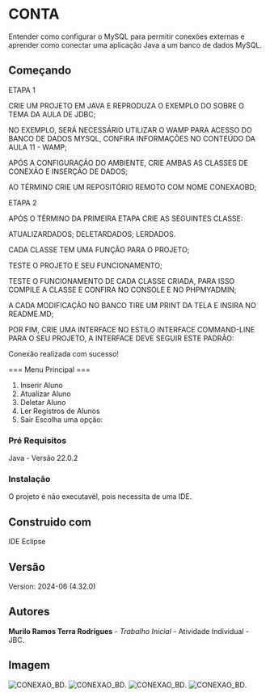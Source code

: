 # CONTA

Entender como configurar o MySQL para permitir conexões externas e aprender como conectar uma aplicação Java a um banco de dados MySQL.

## Começando

ETAPA 1

CRIE UM PROJETO EM JAVA E REPRODUZA O EXEMPLO DO SOBRE O TEMA DA AULA DE JDBC;

NO EXEMPLO, SERÁ NECESSÁRIO UTILIZAR O WAMP PARA ACESSO DO BANCO DE DADOS MYSQL, CONFIRA INFORMAÇÕES NO CONTEÚDO DA AULA 11 - WAMP;

APÓS A CONFIGURAÇÃO DO AMBIENTE, CRIE AMBAS AS CLASSES DE CONEXÃO E INSERÇÃO DE DADOS;

AO TÉRMINO CRIE UM REPOSITÓRIO REMOTO COM NOME CONEXAOBD;

ETAPA 2

APÓS O TÉRMINO DA PRIMEIRA ETAPA CRIE AS SEGUINTES CLASSE:

ATUALIZARDADOS; DELETARDADOS; LERDADOS.

CADA CLASSE TEM UMA FUNÇÃO PARA O PROJETO;

TESTE O PROJETO E SEU FUNCIONAMENTO;

TESTE O FUNCIONAMENTO DE CADA CLASSE CRIADA, PARA ISSO COMPILE A CLASSE E CONFIRA NO CONSOLE E NO PHPMYADMIN;

A CADA MODIFICAÇÃO NO BANCO TIRE UM PRINT DA TELA E INSIRA NO README.MD;

POR FIM, CRIE UMA INTERFACE NO ESTILO INTERFACE COMMAND-LINE PARA O SEU PROJETO, A INTERFACE DEVE SEGUIR ESTE PADRÃO:

Conexão realizada com sucesso!

=== Menu Principal ===
1. Inserir Aluno
2. Atualizar Aluno
3. Deletar Aluno
4. Ler Registros de Alunos
0. Sair
Escolha uma opção:

### Pré Requisitos

Java - Versão 22.0.2

### Instalação

O projeto é não executavél, pois necessita de uma IDE.

## Construido com 

IDE Eclipse

## Versão 

Version: 2024-06 (4.32.0)

## Autores 

**Murilo Ramos Terra Rodrigues** - *Trabalho Inicial* - Atividade Individual - JBC.

## Imagem

![CONEXAO_BD](https://github.com/murilove69/CONEXAO_BD/blob/master/BD_INSERIR%20ALUNO.png).
![CONEXAO_BD](https://github.com/murilove69/CONEXAO_BD/blob/master/BD_ATUALIZAR.png).
![CONEXAO_BD](https://github.com/murilove69/CONEXAO_BD/blob/master/BD_DELETAR.png).
![CONEXAO_BD](https://github.com/murilove69/CONEXAO_BD/blob/master/BD_LISTAR.png).



